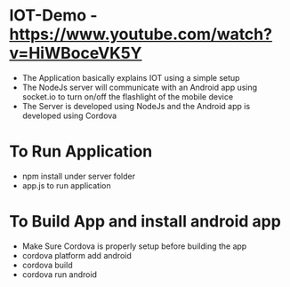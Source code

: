# IOT-Demo - https://www.youtube.com/watch?v=HiWBoceVK5Y
  * The Application basically explains IOT using a simple setup
  * The NodeJs server will communicate with an Android app  using socket.io to turn on/off the flashlight of the mobile device
  * The Server is developed using NodeJs and the Android app is developed using Cordova 

# To Run Application
  * npm install under server folder 
  * app.js to run application

# To Build App and install android app
  * Make Sure Cordova is properly setup before building the app
  * cordova platform add android
  * cordova build
  * cordova run android
  
  
